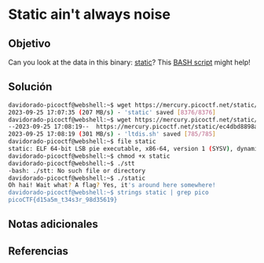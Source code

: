 # Static ain't always noise

## Objetivo
Can you look at the data in this binary: [static](https://mercury.picoctf.net/static/ec4dbd8898ade34e1d60d5b70c1b8c8c/static)? This [BASH script](https://mercury.picoctf.net/static/ec4dbd8898ade34e1d60d5b70c1b8c8c/ltdis.sh) might help!
## Solución
```bash
davidorado-picoctf@webshell:~$ wget https://mercury.picoctf.net/static/ec4dbd8898ade34e1d60d5b70c1b8c8c/static  
2023-09-25 17:07:35 (207 MB/s) - 'static' saved [8376/8376]
davidorado-picoctf@webshell:~$ wget https://mercury.picoctf.net/static/ec4dbd8898ade34e1d60d5b70c1b8c8c/ltdis.sh
--2023-09-25 17:08:19--  https://mercury.picoctf.net/static/ec4dbd8898ade34e1d60d5b70c1b8c8c/ltdis.sh    
2023-09-25 17:08:19 (301 MB/s) - 'ltdis.sh' saved [785/785]
davidorado-picoctf@webshell:~$ file static
static: ELF 64-bit LSB pie executable, x86-64, version 1 (SYSV), dynamically linked, interpreter /lib64/ld-linux-x86-64.so.2, for GNU/Linux 3.2.0, BuildID[sha1]=639391a8b15c579d69659462d3c935fa61693f17, not stripped
davidorado-picoctf@webshell:~$ chmod +x static
davidorado-picoctf@webshell:~$ ./stt
-bash: ./stt: No such file or directory
davidorado-picoctf@webshell:~$ ./static
Oh hai! Wait what? A flag? Yes, it's around here somewhere!
davidorado-picoctf@webshell:~$ strings static | grep pico
picoCTF{d15a5m_t34s3r_98d35619}
```
## Notas adicionales

## Referencias